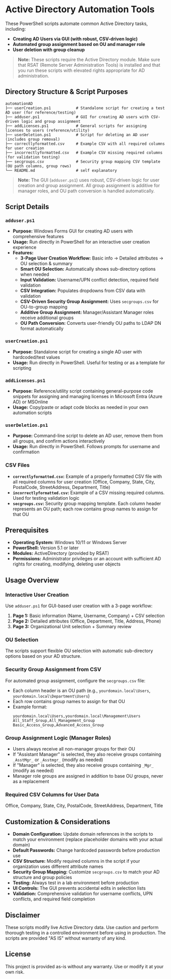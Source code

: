 # Active Directory Automation Tools

These PowerShell scripts automate common Active Directory tasks, including:
- **Creating AD Users via GUI (with robust, CSV-driven logic)**
- **Automated group assignment based on OU and manager role**
- **User deletion with group cleanup**

> **Note:** These scripts require the Active Directory module. Make sure that RSAT (Remote Server Administration Tools) is installed and that you run these scripts with elevated rights appropriate for AD administration.

## Directory Structure & Script Purposes

```
automationAD
├── userCreation.ps1           # Standalone script for creating a test AD user (for reference/testing)
├── adduser.ps1                # GUI for creating AD users with CSV-driven logic and group assignment
├── addLicenses.ps1            # General scripts for assigning licenses to users (reference/utility)
├── userDeletion.ps1           # Script for deleting an AD user (includes group removal)
├── correctlyformatted.csv     # Example CSV with all required columns for user creation
├── incorrectlyformatted.csv   # Example CSV missing required columns (for validation testing)
├── secgroups.csv              # Security group mapping CSV template (OU path columns, group rows)
└── README.md                  # self explanatory
```

> **Note:** The GUI (`adduser.ps1`) uses robust, CSV-driven logic for user creation and group assignment. All group assignment is additive for manager roles, and OU path conversion is handled automatically.

## Script Details

### `adduser.ps1`
- **Purpose:** Windows Forms GUI for creating AD users with comprehensive features
- **Usage:** Run directly in PowerShell for an interactive user creation experience
- **Features:**
  - **3-Page User Creation Workflow:** Basic info → Detailed attributes → OU selection & summary
  - **Smart OU Selection:** Automatically shows sub-directory options when needed
  - **Input Validation:** Username/UPN conflict detection, required field validation
  - **CSV Integration:** Populates dropdowns from CSV data with validation
  - **CSV-Driven Security Group Assignment:** Uses `secgroups.csv` for OU-to-group mapping
  - **Additive Group Assignment:** Manager/Assistant Manager roles receive additional groups
  - **OU Path Conversion:** Converts user-friendly OU paths to LDAP DN format automatically

### `userCreation.ps1`
- **Purpose:** Standalone script for creating a single AD user with hardcoded/test values
- **Usage:** Run directly in PowerShell. Useful for testing or as a template for scripting

### `addLicenses.ps1`
- **Purpose:** Reference/utility script containing general-purpose code snippets for assigning and managing licenses in Microsoft Entra (Azure AD) or MSOnline
- **Usage:** Copy/paste or adapt code blocks as needed in your own automation scripts

### `userDeletion.ps1`
- **Purpose:** Command-line script to delete an AD user, remove them from all groups, and confirm actions interactively
- **Usage:** Run directly in PowerShell. Follows prompts for username and confirmation

### CSV Files
- **`correctlyformatted.csv`:** Example of a properly formatted CSV file with all required columns for user creation (Office, Company, State, City, PostalCode, StreetAddress, Department, Title)
- **`incorrectlyformatted.csv`:** Example of a CSV missing required columns. Used for testing validation logic
- **`secgroups.csv`:** Security group mapping template. Each column header represents an OU path; each row contains group names to assign for that OU

## Prerequisites

- **Operating System:** Windows 10/11 or Windows Server
- **PowerShell:** Version 5.1 or later
- **Modules:** ActiveDirectory (provided by RSAT)
- **Permissions:** Administrator privileges or an account with sufficient AD rights for creating, modifying, deleting user objects

## Usage Overview

### Interactive User Creation
Use `adduser.ps1` for GUI-based user creation with a 3-page workflow:
1. **Page 1:** Basic information (Name, Username, Company) + CSV selection
2. **Page 2:** Detailed attributes (Office, Department, Title, Address, Phone)
3. **Page 3:** Organizational Unit selection + Summary review

### OU Selection
The scripts support flexible OU selection with automatic sub-directory options based on your AD structure.

### Security Group Assignment from CSV
For automated group assignment, configure the `secgroups.csv` file:
- Each column header is an OU path (e.g., `yourdomain.local\Users`, `yourdomain.local\Department\Users`)
- Each row contains group names to assign for that OU
- Example format:
  ```csv
  yourdomain.local\Users,yourdomain.local\Management\Users
  All_Staff_Group,All_Management_Group
  Basic_Access_Group,Advanced_Access_Group
  ```

### Group Assignment Logic (Manager Roles)
- Users always receive all non-manager groups for their OU
- If "Assistant Manager" is selected, they also receive groups containing `_AsstMgr_` or `_Asstmgr_` (modify as needed)
- If "Manager" is selected, they also receive groups containing `_Mgr_` (modify as needed)
- Manager role groups are assigned in addition to base OU groups, never as a replacement

### Required CSV Columns for User Data
Office, Company, State, City, PostalCode, StreetAddress, Department, Title

## Customization & Considerations

- **Domain Configuration:** Update domain references in the scripts to match your environment (replace placeholder domains with your actual domain)
- **Default Passwords:** Change hardcoded passwords before production use
- **CSV Structure:** Modify required columns in the script if your organization uses different attribute names
- **Security Group Mapping:** Customize `secgroups.csv` to match your AD structure and group policies
- **Testing:** Always test in a lab environment before production
- **UI Controls:** The GUI prevents accidental edits in selection lists
- **Validation:** Comprehensive validation for username conflicts, UPN conflicts, and required field completion

## Disclaimer

These scripts modify live Active Directory data. Use caution and perform thorough testing in a controlled environment before using in production. The scripts are provided "AS IS" without warranty of any kind.

## License

This project is provided as-is without any warranty. Use or modify it at your own risk.